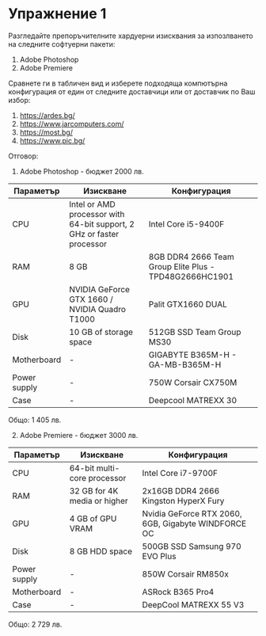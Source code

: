 # Упражнение 1 

Разгледайте препоръчителните хардуерни изисквания за изпозлването на следните софтуерни пакети:
1. Adobe Photoshop 
2. Adobe Premiere

Сравнете ги в табличен вид и изберете подходяща компютърна конфигурация от един от следните доставчици или от доставчик по Ваш избор:
1. https://ardes.bg/
2. https://www.jarcomputers.com/
3. https://most.bg/
4. https://www.pic.bg/


Отговор:

1. Adobe Photoshop - бюджет 2000 лв. 

Параметър | Изискване | Конфигурация
------------ | -------------| -------------
CPU | Intel or AMD processor with 64-bit support, 2 GHz or faster processor | Intel Core i5-9400F
RAM | 8 GB | 8GB DDR4 2666 Team Group Elite Plus - TPD48G2666HC1901
GPU | NVIDIA GeForce GTX 1660 / NVIDIA Quadro T1000 | Palit GTX1660 DUAL
Disk | 10 GB of storage space | 512GB SSD Team Group MS30
Motherboard | - |  GIGABYTE B365M-H - GA-MB-B365M-H
Power supply  | - |  750W Corsair CX750M
Case  | - |  Deepcool MATREXX 30

Общо: 1 405 лв.

2. Adobe Premiere - бюджет 3000 лв. 

Параметър | Изискване | Конфигурация
------------ | -------------| -------------
CPU | 64-bit multi-core processor |  Intel Core i7-9700F
RAM | 32 GB for 4K media or higher | 2x16GB DDR4 2666 Kingston HyperX Fury
GPU | 4 GB of GPU VRAM | Nvidia GeForce RTX 2060, 6GB, Gigabyte WINDFORCE OC
Disk | 8 GB HDD space| 500GB SSD Samsung 970 EVO Plus
Power supply  | - |  850W Corsair RM850x
Motherboard | - |  ASRock B365 Pro4
Case  | - |  DeepCool MATREXX 55 V3

Общо: 2 729 лв.
